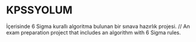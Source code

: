 # KPSSYOLUM
İçerisinde 6 Sigma kurallı algoritma bulunan bir sınava hazırlık projesi. // An exam preparation project that includes an algorithm with 6 Sigma rules.
